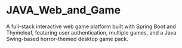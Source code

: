 # JAVA_Web_and_Game
A full-stack interactive web game platform built with Spring Boot and Thymeleaf, featuring user authentication, multiple games, and a Java Swing-based horror-themed desktop game pack.
